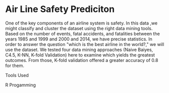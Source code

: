 # Air Line Safety Prediciton

One of the key components of an airline system is safety. In this data ,we might classify and cluster the dataset using the right data mining tools. Based on the number of events, fatal accidents, and fatalities between the years 1985 and 1999 and 2000 and 2014, we have precise statistics. In order to answer the question "which is the best airline in the world?," we will use the dataset. We tested four data mining approaches (Naive Baiyes, C4.5, K-NN, K-fold Validation) here to examine which yields the greatest outcomes. From those, K-fold validation offered a greater accuracy of 0.8 for them.

Tools Used

R Progamming
